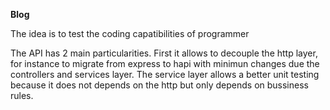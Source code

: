 **Blog**

The idea is to test the coding capatibilities of programmer

The API has 2 main particularities. First it allows to decouple the http layer, for instance to migrate from express to hapi with minimun changes due the controllers and services layer.
The service layer allows a better unit testing because it does not depends on the http but only depends on bussiness rules.


